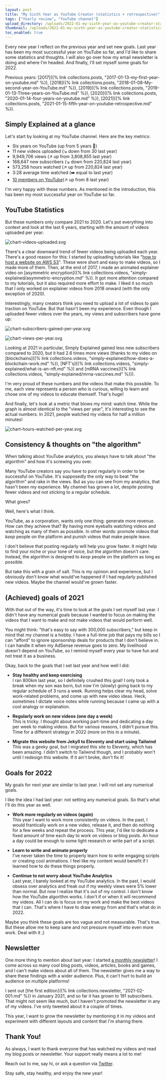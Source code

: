 ```yaml
---
layout: post
title: "My Sixth Year as YouTube Creator (statistics + retrospective)"
tags: ["Yearly review", "YouTube channel"]
upload_directory: /uploads/2022-01-my-sixth-year-as-youtube-creator-statistics-and-retrospective/
thumbnail: /uploads/2022-01-my-sixth-year-as-youtube-creator-statistics-and-retrospective/thumb_timeline.jpg
toc_enabled: true
---
```


Every new year I reflect on the previous year and set new goals. Last year has been my most successful year on YouTube so far, and I'd like to share some statistics and thoughts. I will also go over how my email newsletter is doing and where I'm headed. And finally, I'll set myself some goals for 2022.

<!--more-->

Previous years: [2017]({% link collections.posts, "2017-01-13-my-first-year-on-youtube.md" %}), [2018]({% link collections.posts, "2018-01-08-My-second-year-on-YouTube.md" %}), [2019]({% link collections.posts, "2019-01-13-Three-years-on-YouTube.md" %}), [2020]({% link collections.posts, "2020-01-14-four-years-on-youtube.md" %}), [2021]({% link collections.posts, "2021-01-15-fifth-year-on-youtube-retrospective.md" %}).


## Simply Explained at a glance

Let's start by looking at my YouTube channel. Here are the key metrics:

* Six years on YouTube (up from 5 years 🤪)
* 11 new videos uploaded (↘️ down from 30 last year)
* 9,949,706 views (↗️ up from 3,808,855 last year)
* 168,647 new subscribers (↘️ down from 220,824 last year)
* 573,258 hours watched (↗️ up from 220,824 last year)
* 3:28 average time watched (➡️ equal to last year)
* [10 members on YouTube](https://www.youtube.com/channel/UCnxrdFPXJMeHru_b4Q_vTPQ/join)(↗️ up from 8 last year)

I'm very happy with these numbers. As mentioned in the introduction, this has been my most successful year on YouTube so far.

## YouTube Statistics

But these numbers only compare 2021 to 2020. Let's put everything into context and look at the last 6 years, starting with the amount of videos uploaded per year:

![chart-videos-uploaded.svg](/uploads/2022-01-my-sixth-year-as-youtube-creator-statistics-and-retrospective/chart-videos-uploaded.svg)

There's a clear downward trend of fewer videos being uploaded each year. There's a good reason for this: I started by uploading tutorials like "[how to host a website on AWS S3](https://www.youtube.com/watch?v=g9NbuTcos18)". These were short and easy to make videos, so I made more of them. Then, at the end of 2017, I made an animated explainer video on [asymmetric encryption]({% link collections.videos, "simply-explained/asymmetric-encryption.md" %}). It got more attention compared to my tutorials, but it also required more effort to make. I liked it so much that I only worked on explainer videos from 2018 onward (with the only exception of 2020).

Interestingly, many creators think you need to upload a lot of videos to gain traction on YouTube. But that hasn't been my experience. Even though I uploaded fewer videos over the years, my views and subscribers have gone up:

![chart-subscribers-gained-per-year.svg](/uploads/2022-01-my-sixth-year-as-youtube-creator-statistics-and-retrospective/chart-subscribers-gained-per-year.svg)

![chart-views-per-year.svg](/uploads/2022-01-my-sixth-year-as-youtube-creator-statistics-and-retrospective/chart-views-per-year.svg)

Looking at 2021 in particular, Simply Explained gained less new subscribers compared to 2020, but it had 2.6 times more views (thanks to my video on [blockchains]({% link collections.videos, "simply-explained/how-does-a-blockchain-work.md" %}), [NFT's]({% link collections.videos, "simply-explained/what-is-an-nft.md" %}) and [mRNA vaccines]({% link collections.videos, "simply-explained/mrna-vaccines.md" %})). 

I'm very proud of these numbers and the videos that make this possible. To me, each view represents a person who is curious, willing to learn and chose one of my videos to educate themself. That's huge!

And finally, let's look at a metric that blows my mind: watch time. While the graph is almost identical to the "views per year", it's interesting to see the actual numbers. In 2021, people watched my videos for half a million minutes! 

![chart-hours-watched-per-year.svg](/uploads/2022-01-my-sixth-year-as-youtube-creator-statistics-and-retrospective/chart-hours-watched-per-year.svg)


## Consistency & thoughts on "the algorithm"
When talking about YouTube analytics, you always have to talk about "the algorithm" and how it's screwing you over.

Many YouTube creators say you have to post regularly in order to be successful on YouTube. It's supposedly the only way to beat "the algorithm" and rake in the views. But as you can see from my analytics, that hasn't been my experience. My channel has grown a lot, despite posting fewer videos and not sticking to a regular schedule.

What gives?

Well, here's what I think. 

YouTube, as a corporation, wants only one thing: generate more revenue. How can they achieve that? By having more eyeballs watching videos and watching as many of them as possible. In other words: promote videos that *keep* people on the platform and punish videos that make people leave.

I don't believe that posting regularly will help you grow faster. It might help to find your niche or your tone of voice, but the algorithm doesn't care. Instead, the algorithm is designed to *keep* people on the platform as long as possible.

But take this with a grain of salt. This is my opinion and experience, but I obviously don't know what would've happened if I had regularly published new videos. Maybe the channel would've grown faster.


## (Achieved) goals of 2021
With that out of the way, it's time to look at the goals I set myself last year. I didn't have any numerical goals because I wanted to focus on making the videos that I want to make and not make videos that would perform well.

You might think: "that's easy to say with 300,000 subscribers," but keep in mind that my channel is a hobby. I have a full-time job that pays my bills so I can "afford" to ignore sponsorship deals for products that I don't believe in. I can handle it when my AdSense revenue goes to zero. My livelihood doesn't depend on YouTube, so I remind myself every year to have fun and not treat it as a business.

Okay, back to the goals that I set last year and how well I did:

* **Stay healthy and keep exercising**  
I ran 800km last year, so I definitely crushed this goal! I only took a break when my son was born, but now I'm (slowly) going back to my regular schedule of 3 runs a week. Running helps clear my head, solve work-related problems, and come up with new video ideas. Heck, sometimes I dictate voice notes while running because I came up with a cool analogy or explanation.


* **Regularly work on new videos (one day a week)**  
This is tricky. I thought about working part-time and dedicating a day per week to making videos. But for various reasons, I didn't pursue this. Time for a different strategy in 2022 (more on this in a minute).


* **Migrate this website from Jekyll to Eleventy and start using Tailwind**  
This was a geeky goal, but I migrated this site to Eleventy, which has been amazing. I didn't switch to Tailwind though, and I probably won't until I redesign this website. If it ain't broke, don't fix it!


## Goals for 2022
My goals for next year are similar to last year. I will not set any numerical goals.

I like the idea I had last year: not setting any numerical goals. So that's what I'll do this year as well.

* **Work more regularly on videos (again)**  
This year I want to work more consistently on videos. In the past, I would frantically work on a new video, release it, and then do nothing for a few weeks and repeat the process. This year, I'd like to dedicate a fixed amount of time each day to work on videos or blog posts. An hour a day could be enough to some light research or write part of a script.


* **Learn to write and animate properly**  
I've never taken the time to properly learn how to write engaging scripts or creating cool animations. I feel like my content would benefit if I learned how to do these things properly.


* **Continue to not worry about YouTube Analytics**  
Last year, I barely looked at my YouTube analytics. In the past, I would obsess over analytics and freak out if my weekly views were 5% lower than normal. But now I realize that it's out of my control. I don't know how the YouTube algorithm works. I don't if or when it will recommend my videos. All I can do is focus on my work and make the best videos that I can. That's where I have to draw energy from and that's what do in 2022.


Maybe you think these goals are too vague and not measurable. That's true. But these allow me to keep sane and not pressure myself into even more work. Deal with it ;)


## Newsletter
One more thing to mention about last year: I started [a monthly newsletter](/newsletter/)! I come across so many cool blog posts, videos, articles, books and games, and I can't make videos about all of them. The newsletter gives me a way to share these findings with a wider audience. Plus, it can't hurt to build an audience on multiple platforms!

I sent out [the first edition]({% link collections.newsletter, "2021-02-001.md" %}) in January 2021, and so far it has grown to 191 subscribers. That might not seem like much, but I haven't promoted the newsletter in any of my videos. I've only tweeted about it a couple of times.

This year, I want to grow the newsletter by mentioning it in my videos and experiment with different layouts and content that I'm sharing there.


## Thank You!
As always, I want to thank everyone that has watched my videos and read my blog posts or newsletter. Your support really means a lot to me!

Reach out to me, say hi, or ask a question via [Twitter](https://twitter.com/Savjee/).

Stay safe, stay healthy, and enjoy the new year!


